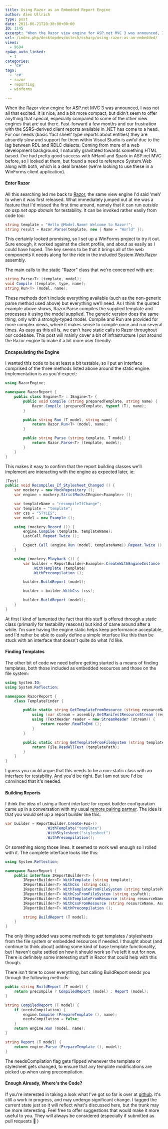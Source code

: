 ```yaml
---
title: Using Razor as an Embedded Report Engine
author: Alex Ullrich
type: post
date: 2011-06-21T20:30:00+00:00
ID: 1145
excerpt: "When the Razor view engine for ASP.net MVC 3 was announced, I was not all that excited.  It is nice, and a bit more compact, but didn't seem to offer anything that special, especially compared to some of the other view engines that are out there.  Fast-&hellip;"
url: /index.php/desktopdev/mstech/csharp/using-razor-as-an-embedded/
views:
  - 9694
rp4wp_auto_linked:
  - 1
categories:
  - 'C#'
tags:
  - 'c#'
  - razor
  - reporting
  - winforms

---
```

When the Razor view engine for ASP.net MVC 3 was announced, I was not all that excited. It is nice, and a bit more compact, but didn't seem to offer anything that special, especially compared to some of the other view engines that are out there. Fast-forward a few months and our frustration with the SSRS-derived client reports available in .NET has come to a head. For our needs (basic &#8216;fact sheet' type reports about entities) they are absurdly slow and support for them within Visual Studio is awful due to the lag between RDL and RDLC dialects. Coming from more of a web development background, I naturally gravitated towards something HTML based. I've had pretty good success with NHaml and Spark in ASP.net MVC before, so I looked at them, but found a need to reference System.Web along with both, which is a deal breaker (we're looking to use these in a WinForms client application).

#### Enter Razor

All this searching led me back to [Razor][1], the same view engine I'd said &#8216;meh' to when it was first released. What immediately jumped out at me was a feature that I'd missed the first time around, namely that it can run _outside an asp.net app domain_ for testability. It can be invoked rather easily from code too:

```csharp
string template = "Hello @Model.Name! Welcome to Razor!";
string result = Razor.Parse(template, new { Name = "World" });
```

This certainly looked promising, so I set up a WinForms project to try it out. Sure enough, it worked against the client profile, and about as easily as I could have hoped. The key seems to be that it brings all of the web components it needs along for the ride in the included System.Web.Razor assembly. 

The main calls to the static “Razor” class that we're concerned with are:

```csharp
string Parse<T> (template, model);
void Compile (template, type, name);
string Run<T> (model, name);
```

These methods don't include everything available (such as the non-generic parse method used above) but everything we'll need. As I think the quoted example above shows, Razor.Parse compiles the supplied template and processes it using the model supplied. The generic version does the same thing, only with a strongly-typed model. Compile and Run are provided for more complex views, where it makes sense to compile once and run several times. As easy as this all is, we can't have static calls to Razor throughout our codebase. This post will mainly cover a bit of infrastructure I put around the Razor engine to make it a bit more user friendly.

#### Encapsulating the Engine

I wanted this code to be at least a bit testable, so I put an interface comprised of the three methods listed above around the static engine. Implementation is as you'd expect:

```csharp
using RazorEngine;

namespace RazorReport {
    public class Engine<T> : IEngine<T> {
        public void Compile (string preparedTemplate, string name) {
            Razor.Compile (preparedTemplate, typeof (T), name);
        }

        public string Run (T model, string name) {
            return Razor.Run<T> (model, name);
        }

        public string Parse (string template, T model) {
            return Razor.Parse<T> (template, model);
        }
    }
}
```
This makes it easy to confirm that the report building classes we'll implement are interacting with the engine as expected later, ie:

```csharp
[Test]
public void Recompiles_If_Stylesheet_Changed () {
    var mockery = new MockRepository ();
    var engine = mockery.StrictMock<IEngine<Example>> ();

    var templateName = "recompileIfChange";
    var template = "template";
    var css = "STYLES";
    var model = new Example ();

    using (mockery.Record ()) {
        engine.Compile (template, templateName);
        LastCall.Repeat.Twice ();

        Expect.Call (engine.Run (model, templateName)).Repeat.Twice ().Return ("return");
    }

    using (mockery.Playback ()) {
        var builder = ReportBuilder<Example>.CreateWithEngineInstance (templateName, engine)
            .WithTemplate (template)
            .WithPrecompilation ();

        builder.BuildReport (model);

        builder = builder.WithCss (css);

        builder.BuildReport (model);
    }
}
```

At first I kind of lamented the fact that this stuff is offered through a static class (primarily for testability reasons) but kind of came around after a while. I'm sure having the engine static helps keep performance acceptable, and I'd rather be able to easily define a simple interface like this than be stuck with an interface that doesn't quite do what I'd like.

#### Finding Templates

The other bit of code we need before getting started is a means of finding templates, both those included as embedded resources and those on the file system:

```csharp
using System.IO;
using System.Reflection;

namespace RazorReport {
    class TemplateFinder {

        public static string GetTemplateFromResource (string resourceName, Assembly assembly) {
            using (var stream = assembly.GetManifestResourceStream (resourceName))
            using (TextReader reader = new StreamReader (stream)) {
                return reader.ReadToEnd ();
            }
        }

        public static string GetTemplateFromFileSystem (string templatePath) {
            return File.ReadAllText (templatePath);
        }
    }
}
```

I guess you could argue that this needs to be a non-static class with an interface for testability. And you'd be right. But I am not sure I'd be convinced that it's needed.

#### Building Reports

I think the idea of using a fluent interface for report builder configuration came up in a conversation with my usual [remote pairing partner][2]. The idea is that you would set up a report builder like this:

```csharp
var builder = ReportBuilder.Create<Foo>()
                  .WithTemplate("template")
                  .WithStylesheet("stylesheet")
                  .WithPrecompilation();
```

Or something along those lines. It seemed to work well enough so I rolled with it. The complete interface looks like this:

```csharp
using System.Reflection;

namespace RazorReport {
    public interface IReportBuilder<T> {
        IReportBuilder<T> WithTemplate (string template);
        IReportBuilder<T> WithCss (string css);
        IReportBuilder<T> WithTemplateFromFileSystem (string templatePath);
        IReportBuilder<T> WithCssFromFileSystem (string cssPath);
        IReportBuilder<T> WithTemplateFromResource (string resourceName, Assembly assembly);
        IReportBuilder<T> WithCssFromResource (string resourceName, Assembly assembly);
        IReportBuilder<T> WithPrecompilation ();

        string BuildReport (T model);
    }
}
```

The only thing added was some methods to get templates / stylesheets from the file system or embedded resources if needed. I thought about (and continue to think about) adding some kind of base template functionality, but I haven't quite settled on how it should work so I've left it out for now. There is definitely some interesting stuff in Razor that could help with this though.

There isn't time to cover everything, but calling BuildReport sends you through the following methods:

```csharp
public string BuildReport (T model) {
    return precompile ? CompiledReport (model) : Report (model);
}

string CompiledReport (T model) {
    if (needsCompilation) {
        engine.Compile (PrepareTemplate (), name);
        needsCompilation = false;
    }
    return engine.Run (model, name);
}

string Report (T model) {
    return engine.Parse (PrepareTemplate (), model);
}
```

The needsCompilation flag gets flipped whenever the template or stylesheet gets changed, to ensure that any template modifications are picked up when using precompilation.

#### Enough Already, Where's the Code?

If you're interested in taking a look what I've got so far is over at [github][3]. It's still a work in progress, and may undergo significant change. I tagged the current state just so it will reflect what's discussed here, but the trunk may be more interesting. Feel free to offer suggestions that would make it more useful to you. They will always be considered (especially if submitted as pull requests 🙂 )

 [1]: http://razorengine.codeplex.com/
 [2]: /index.php/All/?disp=authdir&author=225
 [3]: https://github.com/AlexCuse/RazorReport/tree/initial-blogpost